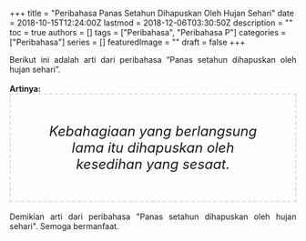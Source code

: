 +++
title = "Peribahasa Panas Setahun Dihapuskan Oleh Hujan Sehari"
date = 2018-10-15T12:24:00Z
lastmod = 2018-12-06T03:30:50Z
description = ""
toc = true
authors = []
tags = ["Peribahasa", "Peribahasa P"]
categories = ["Peribahasa"]
series = []
featuredImage = ""
draft = false
+++

<div dir="ltr" style="text-align: left;" trbidi="on"><div style="text-align: justify;">Berikut ini adalah arti dari peribahasa “Panas setahun dihapuskan oleh hujan sehari”.</div><br /><div style="text-align: justify;"><b>Artinya:</b></div><div style="border: 2px dashed #ddd; font-size: 24px; height: auto; margin: 0 auto; padding: 50px; text-align: center; width: auto;"><i>Kebahagiaan yang berlangsung lama itu dihapuskan oleh kesedihan yang sesaat.</i></div><br /><div style="text-align: justify;">Demikian arti dari peribahasa "Panas setahun dihapuskan oleh hujan sehari". Semoga bermanfaat.</div></div>
